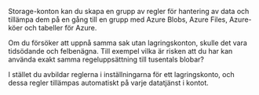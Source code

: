 Storage-konton kan du skapa en grupp av regler för hantering av data och tillämpa dem på en gång till en grupp med Azure Blobs, Azure Files, Azure-köer och tabeller för Azure. 

Om du försöker att uppnå samma sak utan lagringskonton, skulle det vara tidsödande och felbenägna. Till exempel vilka är risken att du har kan använda exakt samma regeluppsättning till tusentals blobar?

I stället du avbildar reglerna i inställningarna för ett lagringskonto, och dessa regler tillämpas automatiskt på varje datatjänst i kontot.